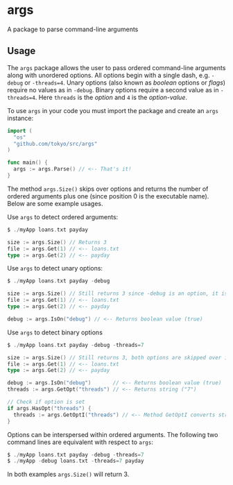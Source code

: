 args
====

A package to parse command-line arguments


Usage
-----
The `args` package allows the user to pass ordered command-line arguments along with unordered options. All options begin with a single dash, e.g. `-debug` or `-threads=4`. Unary options (also known as _boolean_ options or _flags_) require no values as in `-debug`. Binary options require a second value as in `-threads=4`. Here `threads` is the _option_ and `4` is the _option-value_.


To use `args` in your code you must import the package and create an `args` instance:

```go
import (
  "os"
  "github.com/tokyo/src/args"
)

func main() {
  args := args.Parse() // <-- That's it!
}
```
The method `args.Size()` skips over options and returns the number of ordered arguments plus one (since position 0 is the executable name). Below are some example usages.

Use `args` to detect ordered arguments:
```go
$ ./myApp loans.txt payday

size := args.Size() // Returns 3
file := args.Get(1) // <-- loans.txt
type := args.Get(2) // <-- payday
```

Use `args` to detect unary options:

```go
$ ./myApp loans.txt payday -debug

size := args.Size() // Still returns 3 since -debug is an option, it is skipped over in the count
file := args.Get(1) // <-- loans.txt
type := args.Get(2) // <-- payday

debug := args.IsOn("debug") // <-- Returns boolean value (true)
```

Use `args` to detect binary options

```go
$ ./myApp loans.txt payday -debug -threads=7

size := args.Size() // Still returns 3, both options are skipped over in the count
file := args.Get(1) // <-- loans.txt
type := args.Get(2) // <-- payday

debug := args.IsOn("debug")       // <-- Returns boolean value (true)
threads := args.GetOpt("threads") // <-- Returns string ("7")

// Check if option is set
if args.HasOpt("threads") {
  threads := args.GetOptI("threads") // <-- Method GetOptI converts string to integer
}
```
Options can be interspersed within ordered arguments. The following two command lines are equivalent with respect to `args`:
```go
$ ./myApp loans.txt payday -debug -threads=7
$ ./myApp -debug loans.txt -threads=7 payday
```
In both examples `args.Size()` will return 3.
